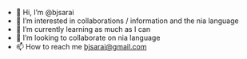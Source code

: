 - 👋 Hi, I’m @bjsarai
- 👀 I’m interested in collaborations / information and the nia language
- 🌱 I’m currently learning as much as I can
- 💞️ I’m looking to collaborate on nia language
- 📫 How to reach me bjsarai@gmail.com

<!---
bjsarai/bjsarai is a ✨ special ✨ repository because its `README.md` (this file) appears on your GitHub profile.
You can click the Preview link to take a look at your changes.
--->
